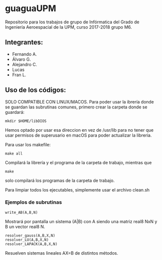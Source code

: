 # guaguaUPM

Repositorio para los trabajos de grupo de Infórmatica del Grado de Ingeniería Aeroespacial de la UPM, curso 2017-2018 grupo M6.

## Integrantes:

* Fernando A.
* Álvaro G.
* Alejandro C.
* Lucas
* Fran L.

## Uso de los códigos:

SOLO COMPATIBLE CON LINUX/MACOS. Para poder usar la ibrería donde se guardan las subrutinas comunes, primero crear la carpeta donde se guardará:

```
mkdir $HOME/libDIOS
```

Hemos optado por usar esa direccion en vez de /usr/lib para no tener que usar permisos de superusario en macOS para poder actualizar la libreria.

Para usar los makefile:

```
make all
```
Compilará la librería y el programa de la carpeta de trabajo, mientras que

```
make
```
solo compilará los programas de la carpeta de trabajo.

Para limpiar todos los ejecutables, simplemente usar el archivo clean.sh

### Ejemplos de subrutinas

```
write_AB(A,B,N)
```
Mostrará por pantalla un sistema (A|B) con A siendo una matriz real8 NxN y B un vector real8 N.

```
resolver_gauss(A,B,X,N)
resolver_LU(A,B,X,N)
resolver_LAPACK(A,B,X,N)
```
Resuelven sistemas lineales AX=B de distintos métodos.